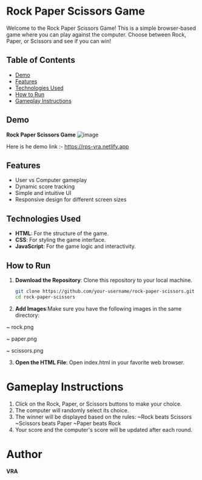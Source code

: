 # Rock Paper Scissors Game

Welcome to the Rock Paper Scissors Game! This is a simple browser-based game where you can play against the computer. Choose between Rock, Paper, or Scissors and see if you can win!

## Table of Contents

- [Demo](#demo)
- [Features](#features)
- [Technologies Used](#technologies-used)
- [How to Run](#how-to-run)
- [Gameplay Instructions](#gameplay-instructions)

## Demo

**Rock Paper Scissors Game**
![image](https://github.com/user-attachments/assets/15a2d171-88f2-4e6c-8a78-40cdb44ac172)

Here is he demo link :- https://rps-vra.netlify.app

## Features

- User vs Computer gameplay
- Dynamic score tracking
- Simple and intuitive UI
- Responsive design for different screen sizes

## Technologies Used

- **HTML**: For the structure of the game.
- **CSS**: For styling the game interface.
- **JavaScript**: For the game logic and interactivity.

## How to Run

1. **Download the Repository**: Clone this repository to your local machine.
   ```bash
   git clone https://github.com/your-username/rock-paper-scissors.git
   cd rock-paper-scissors
2. **Add Images**:Make sure you have the following images in the same directory:

~ rock.png

~ paper.png

~ scissors.png

3. **Open the HTML File**: Open index.html in your favorite web browser.


# Gameplay Instructions
1. Click on the Rock, Paper, or Scissors buttons to make your choice.
2. The computer will randomly select its choice.
3. The winner will be displayed based on the rules:
    ~Rock beats Scissors
    ~Scissors beats Paper
    ~Paper beats Rock
4. Your score and the computer's score will be updated after each round.

# Author
**VRA**
